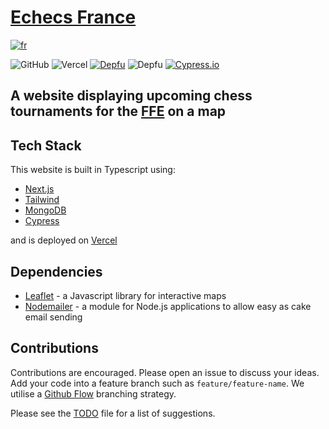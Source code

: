 # [Echecs France](https://www.echecsfrance.com/)
[![fr](https://img.shields.io/badge/lang-fr-blue.svg)](https://github.com/TheRealOwenRees/echecsfrance/blob/main/README-fr.md)

![GitHub](https://img.shields.io/github/license/therealowenrees/echecsfrance)
![Vercel](https://vercelbadge.vercel.app/api/therealowenrees/echecsfrance)
[![Depfu](https://badges.depfu.com/badges/9c033bb722da0655f2a0e31ed9d228bc/status.svg)](https://depfu.com)
![Depfu](https://img.shields.io/depfu/dependencies/github/TheRealOwenRees/echecsfrance)
[![Cypress.io](https://img.shields.io/badge/tested%20with-Cypress-04C38E.svg)](https://www.cypress.io/)

## A website displaying upcoming chess tournaments for the [FFE](http://www.echecs.asso.fr/) on a map

## Tech Stack
This website is built in Typescript using:
- [Next.js](https://nextjs.org/)
- [Tailwind](https://tailwindcss.com/)
- [MongoDB](https://www.mongodb.com/)
- [Cypress](https://www.cypress.io/) 

and is deployed on [Vercel](https://vercel.com/)

## Dependencies
- [Leaflet](https://leafletjs.com/) - a Javascript library for interactive maps
- [Nodemailer](https://nodemailer.com/about/) - a module for Node.js applications to allow easy as cake email sending

## Contributions
Contributions are encouraged. Please open an issue to discuss your ideas.  
Add your code into a feature branch such as `feature/feature-name`. We utilise a [Github Flow](https://www.gitkraken.com/learn/git/best-practices/git-branch-strategy#github-flow-considerations) branching strategy. 


Please see the [TODO](https://github.com/TheRealOwenRees/echecsfrance/blob/main/TODO) file for a list of suggestions.
